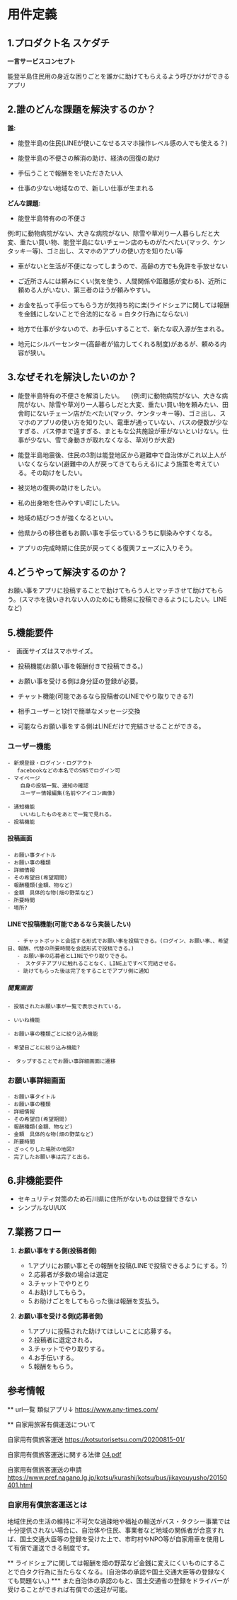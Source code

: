 # 用件定義 


## 1.プロダクト名  スケダチ

**一言サービスコンセプト**

能登半島住民用の身近な困りごとを誰かに助けてもらえるよう呼びかけができるアプリ


## 2.誰のどんな課題を解決するのか？
**誰:**
- 能登半島の住民(LINEが使いこなせるスマホ操作レベル感の人でも使える？)

- 能登半島の不便さの解消の助け、経済の回復の助け

- 手伝うことで報酬ををいただきたい人

- 仕事の少ない地域なので、新しい仕事が生まれる


**どんな課題:**
- 能登半島特有のの不便さ
  
 例:町に動物病院がない、大きな病院がない、除雪や草刈り一人暮らしだと大変、重たい買い物、能登半島にないチェーン店のものがたべたい(マック、ケンタッキー等)、ゴミ出し、スマホのアプリの使い方を知りたい等
  
- 車がないと生活が不便になってしまうので、高齢の方でも免許を手放せない
  
- ご近所さんには頼みにくい(気を使う、人間関係や距離感が変わる)、近所に頼める人がいない、第三者のほうが頼みやすい。

- お金を払って手伝ってもらう方が気持ち的に楽(ライドシェアに関しては報酬を金銭にしないことで合法的になる = 白タク行為にならない)
  
- 地方で仕事が少ないので、お手伝いすることで、新たな収入源が生まれる。
  
- 地元にシルバーセンター(高齢者が協力してくれる制度)があるが、頼める内容が狭い。


## 3.なぜそれを解決したいのか？
- 能登半島特有の不便さを解消したい。
　(例:町に動物病院がない、大きな病院がない、除雪や草刈り一人暮らしだと大変、重たい買い物を頼みたい、田舎町にないチェーン店がたべたい(マック、ケンタッキー等)、ゴミ出し、スマホのアプリの使い方を知りたい、電車が通っていない、バスの便数が少なすぎる、バス停まで遠すぎる、まともな公共施設が車がないといけない。仕事が少ない、雪で身動きが取れなくなる、草刈りが大変)


- 能登半島地震後、住民の3割は能登地区から避難中で自治体がこれ以上人がいなくならない(避難中の人が戻ってきてもらえる)によう施策を考えている。その助けをしたい。
  
- 被災地の復興の助けをしたい。
  
- 私の出身地を住みやすい町にしたい。

- 地域の結びつきが強くなるといい。

- 他県からの移住者もお願い事を手伝っているうちに馴染みやすくなる。

- アプリの完成時期に住民が戻ってくる復興フェーズに入りそう。


## 4.どうやって解決するのか？

お願い事をアプリに投稿することで助けてもらう人とマッチさせて助けてもらう。(スマホを扱いきれない人のためにも簡易に投稿できるようにしたい。LINEなど)


## 5.機能要件

-　画面サイズはスマホサイズ。 
- 投稿機能(お願い事を報酬付きで投稿できる。)

- お願い事を受ける側は身分証の登録が必要。
  
- チャット機能(可能であるなら投稿者のLINEでやり取りできる?)
  
- 相手ユーザーと1対1で簡単なメッセージ交換
- 可能ならお願い事をする側はLINEだけで完結させることができる。


### ユーザー機能
    - 新規登録・ログイン・ログアウト
       facebookなどの本名でのSNSでログイン可
    - マイページ
        自身の投稿一覧、通知の確認
        ユーザー情報編集(名前やアイコン画像)
        
    - 通知機能
        いいねしたものをあとで一覧で見れる。
    - 投稿機能


#### 投稿画面
    - お願い事タイトル
    - お願い事の種類
    - 詳細情報
    - その希望日(希望期間)
    - 報酬種類(金額、物など)
    - 金額　具体的な物(畑の野菜など)
    - 所要時間
    - 場所?
    

#### LINEで投稿機能(可能であるなら実装したい)
```
   - チャットボットと会話する形式でお願い事を投稿できる。(ログイン、お願い事、、希望日、報酬、代替の所要時間を会話形式で投稿できる。)
   - お願い事の応募者とLINEでやり取りできる。
   -　スケダチアプリに触れることなく、LINE上ですべて完結させる。
   - 助けてもらった後は完了をすることでアプリ側に通知
```


##### 閲覧画面
    - 投稿されたお願い事が一覧で表示されている。
    
    - いいね機能

    - お願い事の種類ごとに絞り込み機能

    - 希望日ごとに絞り込み機能?

    -　タップすることでお願い事詳細画面に遷移


### お願い事詳細画面
    - お願い事タイトル
    - お願い事の種類
    - 詳細情報
    - その希望日(希望期間)
    - 報酬種類(金額、物など)
    - 金額　具体的な物(畑の野菜など)
    - 所要時間
    - ざっくりした場所の地図?
    - 完了したお願い事は完了と出る。


## 6.非機能要件
- セキュリティ対策のため石川県に住所がないものは登録できない
- シンプルなUI/UX
  

## 7.業務フロー

1. **お願い事をする側(投稿者側)**
    - 1.アプリにお願い事とその報酬を投稿(LINEで投稿できるようにする。?)
    - 2.応募者が多数の場合は選定
    - 3.チャットでやりとり
    - 4.お助けしてもらう。
    - 5.お助けごとをしてもらった後は報酬を支払う。

2. **お願い事を受ける側(応募者側)**
    - 1.アプリに投稿された助けてほしいことに応募する。
    - 2.投稿者に選定される。
    - 3.チャットでやり取りする。
    - 4.お手伝いする。
    - 5.報酬をもらう。



## 参考情報

** url一覧
類似アプリ↓
https://www.any-times.com/

** 自家用旅客有償運送について

自家用有償旅客運送
https://kotsutorisetsu.com/20200815-01/

自家用有償旅客運送に関する法律
[04.pdf](https://github.com/user-attachments/files/18315536/04.pdf)

自家用有償旅客運送の申請
https://www.pref.nagano.lg.jp/kotsu/kurashi/kotsu/bus/jikayouyusho/20150401.html

### 自家用有償旅客運送とは
地域住民の生活の維持に不可欠な過疎地や福祉の輸送がバス・タクシー事業では十分提供されない場合に、自治体や住民、事業者など地域の関係者が合意すれば、国土交通大臣等の登録を受けた上で、市町村やNPO等が自家用車を使用して有償で運送できる制度です。

** ライドシェアに関しては報酬を畑の野菜など金銭に変えにくいものにすることで白タク行為に当たらなくなる。(自治体の承認や国土交通大臣等の登録なくても問題ない。)
*** また自治体の承認のもと、国土交通省の登録をドライバーが受けることができれば有償での送迎が可能。

